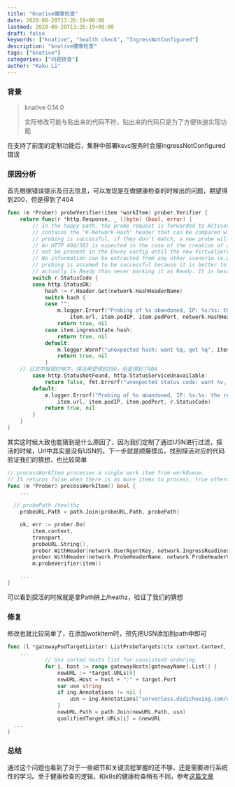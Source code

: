 ```yaml
---
title: "Knative健康检查"
date: 2020-08-20T13:26:19+08:00
lastmod: 2020-08-20T13:26:19+08:00
draft: false
keywords: ["knative", "health check", "IngressNotConfigured"]
description: "knative健康检查"
tags: ["knative"]
categories: ["问题排查"]
author: "Kaku Li"
---
```


### 背景

> knative 0.14.0
>
> 实际修改可能与贴出来的代码不符，贴出来的代码只是为了方便快速实现功能

在支持了前面的定制功能后，集群中部署ksvc服务时会报IngressNotConfigured错误

### 原因分析

首先根据错误提示及日志信息，可以发现是在做健康检查的时候出的问题，期望得到200，但是得到了404

```go
func (m *Prober) probeVerifier(item *workItem) prober.Verifier {
	return func(r *http.Response, _ []byte) (bool, error) {
		// In the happy path, the probe request is forwarded to Activator or Queue-Proxy and the response (HTTP 200)
		// contains the "K-Network-Hash" header that can be compared with the expected hash. If the hashes match,
		// probing is successful, if they don't match, a new probe will be sent later.
		// An HTTP 404/503 is expected in the case of the creation of a new Knative service because the rules will
		// not be present in the Envoy config until the new VirtualService is applied.
		// No information can be extracted from any other scenario (e.g. HTTP 302), therefore in that case,
		// probing is assumed to be successful because it is better to say that an Ingress is Ready before it
		// actually is Ready than never marking it as Ready. It is best effort.
		switch r.StatusCode {
		case http.StatusOK:
			hash := r.Header.Get(network.HashHeaderName)
			switch hash {
			case "":
				m.logger.Errorf("Probing of %s abandoned, IP: %s:%s: the response doesn't contain the %q header",
					item.url, item.podIP, item.podPort, network.HashHeaderName)
				return true, nil
			case item.ingressState.hash:
				return true, nil
			default:
				m.logger.Warnf("unexpected hash: want %q, got %q", item.ingressState.hash, hash)
				return true, nil
			}
    // 日志中报错的地方，探活希望得到200，但是得到了404
		case http.StatusNotFound, http.StatusServiceUnavailable:
			return false, fmt.Errorf("unexpected status code: want %v, got %v", http.StatusOK, http.StatusNotFound)
		default:
			m.logger.Errorf("Probing of %s abandoned, IP: %s:%s: the response status is %v, expected 200 or 404",
				item.url, item.podIP, item.podPort, r.StatusCode)
			return true, nil
		}
	}
}

```

其实这时候大致也能猜到是什么原因了，因为我们定制了通过USN进行过滤，探活的时候，Url中其实是没有USN的。下一步就是顺藤摸瓜，找到探活对应的代码验证我们的猜想，也比较简单

```go
// processWorkItem processes a single work item from workQueue.
// It returns false when there is no more items to process, true otherwise.
func (m *Prober) processWorkItem() bool {
	...
  
  // probePath /healthz
	probeURL.Path = path.Join(probeURL.Path, probePath)

	ok, err := prober.Do(
		item.context,
		transport,
		probeURL.String(),
		prober.WithHeader(network.UserAgentKey, network.IngressReadinessUserAgent),
		prober.WithHeader(network.ProbeHeaderName, network.ProbeHeaderValue),
		m.probeVerifier(item))

	...
}

```

可以看到探活的时候就是拿Path拼上/heathz，验证了我们的猜想

### 修复

修改也就比较简单了，在添加wotkitem时，预先把USN添加到path中即可

```go
func (l *gatewayPodTargetLister) ListProbeTargets(ctx context.Context, ing *v1alpha1.Ingress) ([]status.ProbeTarget, error) {
	...
			// Use sorted hosts list for consistent ordering.
			for i, host := range gatewayHosts[gatewayName].List() {
				newURL := *target.URLs[0]
				newURL.Host = host + ":" + target.Port
				var usn string
				if ing.Annotations != nil {
					usn = ing.Annotations["serverless.didichuxing.com/usn"]
				}
				newURL.Path = path.Join(newURL.Path, usn)
				qualifiedTarget.URLs[i] = &newURL
  ...
}
```

### 总结

通过这个问题也看到了对于一些细节和关键流程掌握的还不够，还是需要进行系统性的学习。至于健康检查的逻辑，和k8s的健康检查稍有不同，参考[这篇文章](https://zhuanlan.zhihu.com/p/88459310)